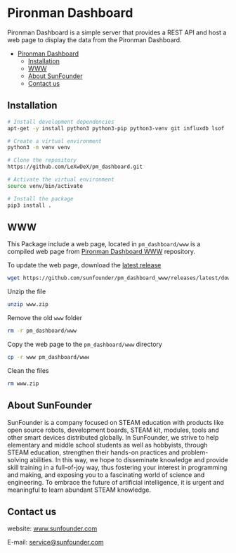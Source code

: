 # Pironman Dashboard

Pironman Dashboard is a simple server that provides a REST API and host a web page to display the data from the Pironman Dashboard.

- [Pironman Dashboard](#pironman-dashboard)
  - [Installation](#installation)
  - [WWW](#www)
  - [About SunFounder](#about-sunfounder)
  - [Contact us](#contact-us)

## Installation

```bash
# Install development dependencies
apt-get -y install python3 python3-pip python3-venv git influxdb lsof

# Create a virtual environment
python3 -m venv venv

# Clone the repository
https://github.com/LeXwDeX/pm_dashboard.git

# Activate the virtual environment
source venv/bin/activate

# Install the package
pip3 install .
```

## WWW

This Package include a web page, located in `pm_dashboard/www` is a compiled web page from [Pironman Dashboard WWW](https://github.com/sunfounder/pm_dashboard_www) repository.

To update the web page, download the [latest release](https://github.com/sunfounder/pm_dashboard_www/releases/latest/download/www.zip)
```bash
wget https://github.com/sunfounder/pm_dashboard_www/releases/latest/download/www.zip
```
Unzip the file
```bash
unzip www.zip
```
Remove the old `www` folder
```bash
rm -r pm_dashboard/www
```
Copy the web page to the `pm_dashboard/www` directory
```bash
cp -r www pm_dashboard/www
```
Clean the files
```bash
rm www.zip
```

## About SunFounder
SunFounder is a company focused on STEAM education with products like open source robots, development boards, STEAM kit, modules, tools and other smart devices distributed globally. In SunFounder, we strive to help elementary and middle school students as well as hobbyists, through STEAM education, strengthen their hands-on practices and problem-solving abilities. In this way, we hope to disseminate knowledge and provide skill training in a full-of-joy way, thus fostering your interest in programming and making, and exposing you to a fascinating world of science and engineering. To embrace the future of artificial intelligence, it is urgent and meaningful to learn abundant STEAM knowledge.

## Contact us
website:
    www.sunfounder.com

E-mail:
    service@sunfounder.com
